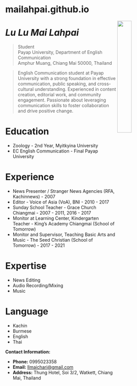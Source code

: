 # mailahpai.github.io
<img src="https://mailahpai.github.io/mailahpai/Photo/raw/main/Myself.jpeg" width="30%" align="right">

# _Lu Lu Mai Lahpai_

> Student<br />
> Payap University, Department of English Communication<br />
> Amphur Muang, Chiang Mai 50000, Thailand<br />


> English Communication student at Payap University with a strong foundation in effective communication, public speaking, and cross-cultural understanding. Experienced in content creation, editorial work, and community engagement. Passionate about leveraging communication skills to foster collaboration and drive positive change.

# Education
* Zoology - 2nd Year, Myitkyina University
* EC English Communication - Final Payap University
  
# Experience
* News Presenter / Stranger News Agencies (RFA, Kachinnews) - 2007    
* Editor - Voice of Asia (VoA), BNI - 2010 - 2017
* Sunday School Teacher - Grace Church Chiangmai - 2007 - 2011, 2016 - 2017 
* Monitor at Learning Center, Kindergarten Teacher - King’s Academy Chiangmai (School of Tomorrow)
* Monitor and Supervisor, Teaching Basic Arts and Music - The Seed Christian (School of Tomorrow) - 2017 - 2021



# Expertise 
* News Editing
* Audio Recording/Mixing
* Music

# Language
* Kachin
* Burmese
* English
* Thai

**Contact Information:**
- **Phone:** 0995023358
- **Email:** llmaichari@gmail.com
- **Address:** 
  Thung Hotel, Soi 3/2,
  Watkett, Chiang Mai,
  Thailand



